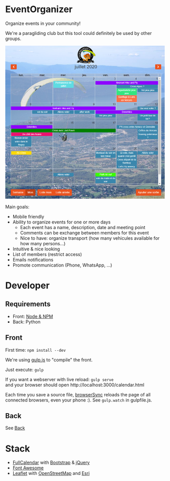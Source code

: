 # EventOrganizer

Organize events in your community!

We're a paragliding club but this tool could definitely be used by other groups.

![Screenshot](https://github.com/LyonParapente/EventOrganizer/raw/master/screenshot.png)

Main goals:
* Mobile friendly
* Ability to organize events for one or more days
  * Each event has a name, description, date and meeting point
  * Comments can be exchange between members for this event
  * Nice to have: organize transport (how many vehicules available for how many persons...)
* Intuitive & nice looking
* List of members (restrict access)
* Emails notifications
* Promote communication (Phone, WhatsApp, ...)


# Developer

## Requirements

* Front: [Node & NPM](https://nodejs.org/)
* Back: Python

## Front

First time: `npm install --dev`

We're using [gulp.js](https://gulpjs.com/) to "compile" the front.

Just execute: `gulp`

If you want a webserver with live reload: `gulp serve`  
and your browser should open http://localhost:3000/calendar.html

Each time you save a source file, [browserSync](https://www.browsersync.io) reloads the page of all connected browsers, even your phone :). See `gulp.watch` in gulpfile.js.


## Back

See [Back](BACK.md)


# Stack

* [FullCalendar](https://fullcalendar.io/) with [Bootstrap](https://getbootstrap.com) & [jQuery](https://jquery.com/)
* [Font Awesome](https://fontawesome.com/)
* [Leaflet](https://leafletjs.com) with [OpenStreetMap](https://www.openstreetmap.org/about) and [Esri](https://esri.github.io/esri-leaflet/)

